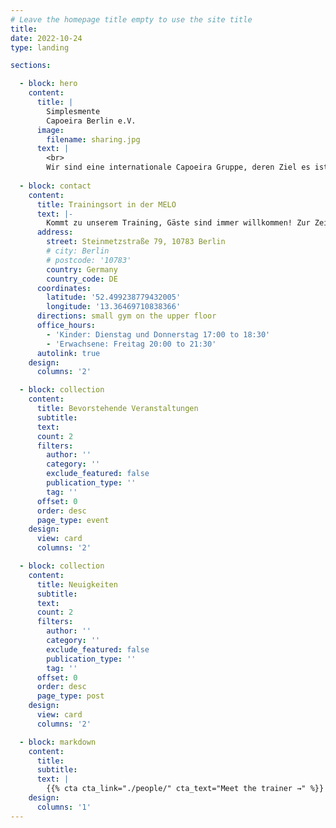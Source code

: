 ```yaml
---
# Leave the homepage title empty to use the site title
title:
date: 2022-10-24
type: landing

sections:

  - block: hero
    content:
      title: |
        Simplesmente 
        Capoeira Berlin e.V.
      image:
        filename: sharing.jpg
      text: |
        <br>
        Wir sind eine internationale Capoeira Gruppe, deren Ziel es ist die Fundamente von Capoeira zu studieren und zu implementieren, mit einem Fokus auf Technik und grundlegende Prinzipien.
  
  - block: contact
    content:
      title: Trainingsort in der MELO
      text: |-
        Kommt zu unserem Training, Gäste sind immer willkommen! Zur Zeit können wir ein Erwachsenen- und zwei Kinder/Jugendliche- Trainingseinheiten in der Gymnastikhalle der MELO (Marie-Elisabeth-Lüders-Oberschule) anbieten.
      address:
        street: Steinmetzstraße 79, 10783 Berlin
        # city: Berlin 
        # postcode: '10783'
        country: Germany
        country_code: DE
      coordinates:
        latitude: '52.499238779432005'
        longitude: '13.36469710838366'
      directions: small gym on the upper floor
      office_hours:
        - 'Kinder: Dienstag und Donnerstag 17:00 to 18:30'
        - 'Erwachsene: Freitag 20:00 to 21:30'
      autolink: true
    design:
      columns: '2'

  - block: collection
    content:
      title: Bevorstehende Veranstaltungen 
      subtitle:
      text:
      count: 2
      filters:
        author: ''
        category: ''
        exclude_featured: false
        publication_type: ''
        tag: ''
      offset: 0
      order: desc
      page_type: event 
    design:
      view: card
      columns: '2'

  - block: collection
    content:
      title: Neuigkeiten 
      subtitle:
      text:
      count: 2
      filters:
        author: ''
        category: ''
        exclude_featured: false
        publication_type: ''
        tag: ''
      offset: 0
      order: desc
      page_type: post
    design:
      view: card
      columns: '2'

  - block: markdown
    content:
      title:
      subtitle:
      text: |
        {{% cta cta_link="./people/" cta_text="Meet the trainer →" %}}
    design:
      columns: '1'
---
```

